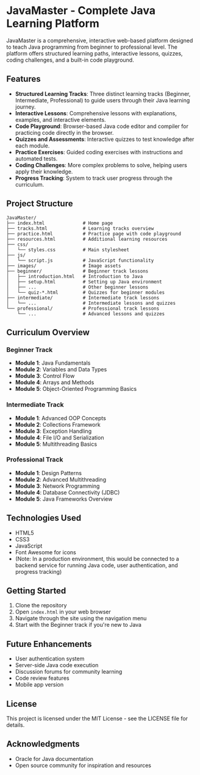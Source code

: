 # JavaMaster - Complete Java Learning Platform

JavaMaster is a comprehensive, interactive web-based platform designed to teach Java programming from beginner to professional level. The platform offers structured learning paths, interactive lessons, quizzes, coding challenges, and a built-in code playground.

## Features

- **Structured Learning Tracks**: Three distinct learning tracks (Beginner, Intermediate, Professional) to guide users through their Java learning journey.
- **Interactive Lessons**: Comprehensive lessons with explanations, examples, and interactive elements.
- **Code Playground**: Browser-based Java code editor and compiler for practicing code directly in the browser.
- **Quizzes and Assessments**: Interactive quizzes to test knowledge after each module.
- **Practice Exercises**: Guided coding exercises with instructions and automated tests.
- **Coding Challenges**: More complex problems to solve, helping users apply their knowledge.
- **Progress Tracking**: System to track user progress through the curriculum.

## Project Structure

```
JavaMaster/
├── index.html              # Home page
├── tracks.html             # Learning tracks overview
├── practice.html           # Practice page with code playground
├── resources.html          # Additional learning resources
├── css/
│   └── styles.css          # Main stylesheet
├── js/
│   └── script.js           # JavaScript functionality
├── images/                 # Image assets
├── beginner/               # Beginner track lessons
│   ├── introduction.html   # Introduction to Java
│   ├── setup.html          # Setting up Java environment
│   ├── ...                 # Other beginner lessons
│   └── quiz-*.html         # Quizzes for beginner modules
├── intermediate/           # Intermediate track lessons
│   └── ...                 # Intermediate lessons and quizzes
└── professional/           # Professional track lessons
    └── ...                 # Advanced lessons and quizzes
```

## Curriculum Overview

### Beginner Track
- **Module 1**: Java Fundamentals
- **Module 2**: Variables and Data Types
- **Module 3**: Control Flow
- **Module 4**: Arrays and Methods
- **Module 5**: Object-Oriented Programming Basics

### Intermediate Track
- **Module 1**: Advanced OOP Concepts
- **Module 2**: Collections Framework
- **Module 3**: Exception Handling
- **Module 4**: File I/O and Serialization
- **Module 5**: Multithreading Basics

### Professional Track
- **Module 1**: Design Patterns
- **Module 2**: Advanced Multithreading
- **Module 3**: Network Programming
- **Module 4**: Database Connectivity (JDBC)
- **Module 5**: Java Frameworks Overview

## Technologies Used

- HTML5
- CSS3
- JavaScript
- Font Awesome for icons
- (Note: In a production environment, this would be connected to a backend service for running Java code, user authentication, and progress tracking)

## Getting Started

1. Clone the repository
2. Open `index.html` in your web browser
3. Navigate through the site using the navigation menu
4. Start with the Beginner track if you're new to Java

## Future Enhancements

- User authentication system
- Server-side Java code execution
- Discussion forums for community learning
- Code review features
- Mobile app version

## License

This project is licensed under the MIT License - see the LICENSE file for details.

## Acknowledgments

- Oracle for Java documentation
- Open source community for inspiration and resources 